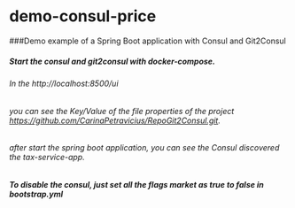 # demo-consul-price
###Demo example of a Spring Boot application with Consul and Git2Consul

##### Start the consul and git2consul with docker-compose.
###### In the http://localhost:8500/ui
###### you can see the Key/Value of the file properties of the project https://github.com/CarinaPetravicius/RepoGit2Consul.git.
###### after start the spring boot application, you can see the Consul discovered the tax-service-app.
##### To disable the consul, just set all the flags market as true to false in bootstrap.yml